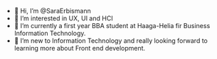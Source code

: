 - 👋 Hi, I’m @SaraErbismann
- 👀 I’m interested in UX, UI and HCI
- 🌱 I’m currently a first year BBA student at Haaga-Helia fir Business Information Technology.
- 💞️ I’m new to Information Technology and really looking forward to learning more about Front end development. 

<!---
SaraErbismann/SaraErbismann is a ✨ special ✨ repository because its `README.md` (this file) appears on your GitHub profile.
You can click the Preview link to take a look at your changes.
--->
